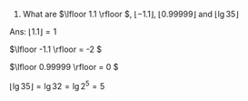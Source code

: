 1. What are $\lfloor 1.1 \rfloor $, $\lfloor -1.1 \rfloor$, $\lfloor 0.99999 \rfloor$ and $\lfloor \lg 35 \rfloor$

Ans:
$\lfloor 1.1 \rfloor = 1$

$\lfloor -1.1  \rfloor = -2 $

$\lfloor 0.99999 \rfloor = 0 $

$\lfloor \lg 35 \rfloor = \lg 32 = \lg 2^5 =5$